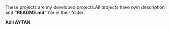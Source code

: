 These projects are my developed projects.All projects have own description and <b>"README.md"</b> file in their folder.

<b>Adil AYTAN</b>
